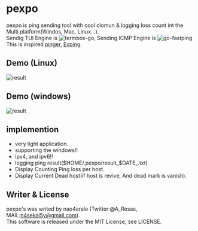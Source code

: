 # pexpo
pexpo is ping sending tool with cool clomun & logging loss count int the Multi platform(Windos, Mac, Linux...).  
Sendig TUI Engine is ![termbox-go](https://github.com/nsf/termbox-go), Sending ICMP Engine is ![go-fastping](https://github.com/tatsushid/go-fastping)  
This is inspired [pinger](https://github.com/hirose31/pinger), [Exping](http://www.woodybells.com/exping.html).
  
## Demo (Linux)
![result](https://github.com/nao4arale/pexpo/blob/master/pexpo_linux.gif)

## Demo (windows)
![result](https://github.com/nao4arale/pexpo/blob/master/pexpo_windows.gif)

## implemention
- very light application.
- supporting the windows!!
- ipv4, and ipv6!!
- logging ping result($HOME/.pexpo/result_$DATE_.txt)
- Display Counting Ping loss per host.
- Display Current Dead host(if host is revive, And dead mark is vanish).

## Writer & License
pexpo's was writed by nao4arale (Twitter:@A_Resas, MAIL:n4sekai5y@gmail.com).  
This software is released under the MIT License, see LICENSE.
